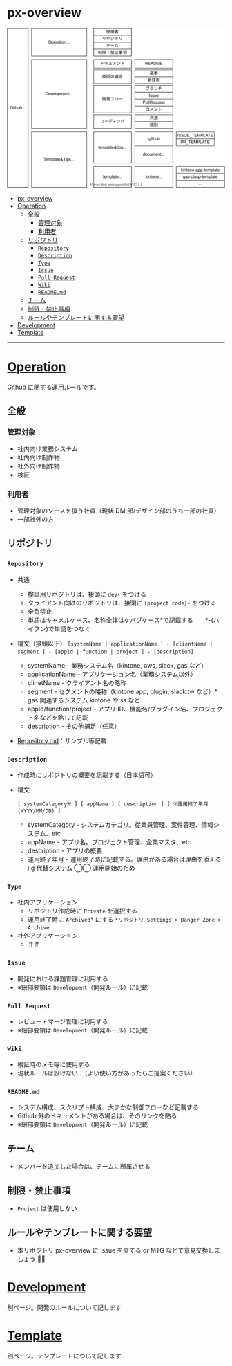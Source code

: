 # px-overview

![./docs/px-overview.drawio.svg](./overview/px-overview.drawio.svg)

- [px-overview](#px-overview)
- [Operation](#operation)
  - [全般](#全般)
    - [管理対象](#管理対象)
    - [利用者](#利用者)
  - [リポジトリ](#リポジトリ)
    - [`Repository`](#repository)
    - [`Description`](#description)
    - [`Type`](#type)
    - [`Issue`](#issue)
    - [`Pull Request`](#pull-request)
    - [`Wiki`](#wiki)
    - [`README.md`](#readmemd)
  - [チーム](#チーム)
  - [制限・禁止事項](#制限禁止事項)
  - [ルールやテンプレートに関する要望](#ルールやテンプレートに関する要望)
- [Development](#development)
- [Template](#template)

---

# [Operation](README.md)

Github に関する運用ルールです。

## 全般

### 管理対象

-   社内向け業務システム
-   社内向け制作物
-   社外向け制作物
-   検証

### 利用者

-   管理対象のソースを扱う社員（現状 DM 部/デザイン部のうち一部の社員）
-   一部社外の方

## リポジトリ

### `Repository`

-   共通

    -   検証用リポジトリは、接頭に `dev-` をつける
    -   クライアント向けのリポジトリは、接頭に `{project code}-` をつける
    -   全角禁止
    -   単語はキャメルケース、名称全体はケバブケース*で記載する　　*-(ハイフン)で単語をつなぐ

-   構文（接頭以下）
    `[systemName | applicationName ] - [clientName | segment ] - [appId | function | project ] - [description]`

    -   systemName - 業務システム名（kintone, aws, slack, gas など）
    -   applicationName - アプリケーション名（業務システム以外）
    -   clinetName - クライアント名の略称
    -   segment - セグメントの略称（kintone:app, plugin, slack:tw など）\* gas:関連するシステム kintone や ss など
    -   appId/function/project - アプリ ID、機能名/プラグイン名、プロジェクト名などを略して記載
    -   description - その他補足（任意）

-   [Repository.md](./Repository.md)：サンプル等記載

### `Description`

-   作成時にリポジトリの概要を記載する（日本語可）
-   構文

    ```
    [ systemCategory※ ] [ appName ] [ description ] [ ※運用終了年月(YYYY/MM/DD) ]
    ```

    -   systemCategory - システムカテゴリ。従業員管理、案件管理、情報システム、etc
    -   appName - アプリ名。プロジェクト管理、企業マスタ、etc
    -   description - アプリの概要
    -   運用終了年月 - 運用終了時に記載する。理由がある場合は理由を添える　 i.g 代替システム ◯◯ 運用開始のため

### `Type`

-   社内アプリケーション
    -   リポジトリ作成時に `Private` を選択する
    -   運用終了時に `Archived`* にする `*リポジトリ Settings > Danger Zone > Archive`
-   社外アプリケーション
    -   ＃＃

### `Issue`

-   開発における課題管理に利用する
-   ※細部要領は `Development`（開発ルール）に記載

### `Pull Request`

-   レビュー・マージ管理に利用する
-   ※細部要領は `Development`（開発ルール）に記載

### `Wiki`

-   検証時のメモ等に使用する
-   現状ルールは設けない..（よい使い方があったらご提案ください）

### `README.md`

-   システム構成、スクリプト構成、大まかな制御フローなど記載する
-   Github 外のドキュメントがある場合は、そのリンクを貼る
-   ※細部要領は `Development`（開発ルール）に記載

## チーム

-   メンバーを追加した場合は、チームに所属させる

## 制限・禁止事項

-   `Project` は使用しない

## ルールやテンプレートに関する要望

-   本リポジトリ px-overview に Issue を立てる or MTG などで意見交換しましょう 🐥✨

# [Development](./Development.md)

別ページ。開発のルールについて記します

# [Template](./Template.md)

別ページ。テンプレートについて記します
